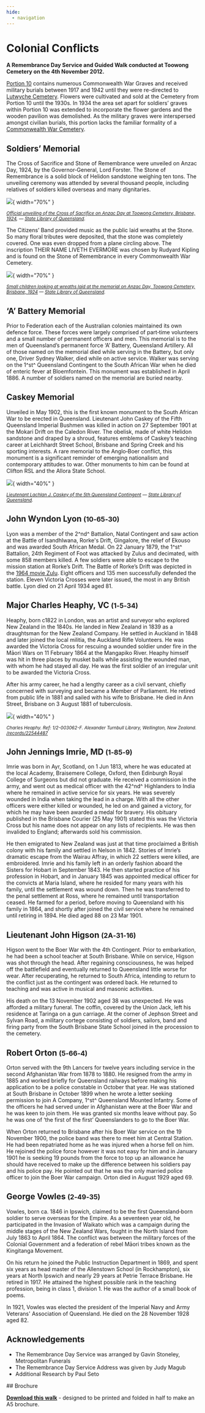 ```yaml
---
hide:
  - navigation
---
```


# Colonial Conflicts   

**A Remembrance Day Service and Guided Walk conducted at Toowong Cemetery on the 4th November 2012.**

    
[Portion 10](http://www.fotc.org.au/toowong_map.jpg) contains numerous Commonwealth War Graves and received military burials between 1917 and 1942 until they were re-directed to [Lutwyche Cemetery](https://www.brisbane.qld.gov.au/community-and-safety/community-support/cemeteries/lutwyche-cemetery). Flowers were cultivated and sold at the Cemetery from Portion 10 until the 1930s. In 1934 the area set apart for soldiers’ graves within Portion 10 was extended to incorporate the flower gardens and the wooden pavilion was demolished. As the military graves were interspersed amongst civilian burials, this portion lacks the familiar formality of a [Commonwealth War Cemetery](https://www.cwgc.org).


## Soldiers’ Memorial

The Cross of Sacrifice and Stone of Remembrance were unveiled on Anzac Day, 1924, by the Governor‑General, Lord Forster. The Stone of Remembrance is a solid block of Helidon sandstone weighing ten tons. The unveiling ceremony was attended by several thousand people, including relatives of soldiers killed overseas and many dignitaries. 


![](../assets/unveiling-cross-of-sacrifice.jpg){ width="70%" }  

*<small>[Official unveiling of the Cross of Sacrifice on Anzac Day at Toowong Cemetery, Brisbane, 1924](https://digital.slq.qld.gov.au/delivery/DeliveryManagerServlet?dps_pid=IE1400763&change_lng=), — [State Library of Queensland](https://www.slq.qld.gov.au).</small>*

The Citizens’ Band provided music as the public laid wreaths at the Stone. So many floral tributes were deposited, that the stone was completely covered. One was even dropped from a plane circling above. The inscription THEIR NAME LIVETH EVERMORE was chosen by Rudyard Kipling and is found on the Stone of Remembrance in every Commonwealth War Cemetery.

![](../assets/stone-of-remembrance-with-children-1924.jpg){ width="70%" }  

*<small>[Small children looking at wreaths laid at the memorial on Anzac Day, Toowong Cemetery, Brisbane, 1924](http://onesearch.slq.qld.gov.au/permalink/f/1upgmng/slq_alma21271931300002061) — [State Library of Queensland](https://www.slq.qld.gov.au).</small>*



## ‘A’ Battery Memorial

Prior to Federation each of the Australian colonies maintained its own defence force. These forces were largely comprised of part‑time volunteers and a small number of permanent officers and men. This memorial is to the men of Queensland’s permanent force ‘A’ Battery, Queensland Artillery. All of those named on the memorial died while serving in the Battery, but only one, Driver Sydney Walker, died while on active service. Walker was serving on the 1^st^ Queensland Contingent to the South African War when he died of enteric fever at Bloemfontein. This monument was established in April 1886. A number of soldiers named on the memorial are buried nearby.

## Caskey Memorial

Unveiled in May 1902, this is the first known monument to the South African War to be erected in Queensland. Lieutenant John Caskey of the Fifth Queensland Imperial Bushmen was killed in action on 27 September 1901 at the Mokari Drift on the Caledon River. The obelisk, made of white Helidon sandstone and draped by a shroud, features emblems of Caskey’s teaching career at Leichhardt Street School, Brisbane and Spring Creek and his sporting interests. A rare memorial to the Anglo‑Boer conflict, this monument is a significant reminder of emerging nationalism and contemporary attitudes to war. Other monuments to him can be found at Clifton RSL and the Allora State School.

![](../assets/lachlan-caskey.jpg){ width="40%" }  

*<small>[Lieutenant Lachlan J. Caskey of the 5th Queensland Contingent](http://onesearch.slq.qld.gov.au/permalink/f/1upgmng/slq_digitool105672) — [State Library of Queensland](https://www.slq.qld.gov.au).</small>*


## John Wyndon Lyon <small>(10‑65‑30)</small>

Lyon was a member of the 2^nd^ Battalion, Natal Contingent and saw action at the Battle of Isandhlwana, Rorke's Drift, Gingalore, the relief of Ekouso and was awarded South African Medal. On 22 January 1879, the 1^st^ Battalion, 24th Regiment of Foot was attacked by Zulus and decimated, with some 858 members killed. A few soldiers were able to escape to the mission station at Rorke’s Drift. The Battle of Rorke’s Drift was depicted in the [1964 movie Zulu](https://en.wikipedia.org/wiki/Zulu_(1964_film)). Eight officers and 135 men successfully defended the station. Eleven Victoria Crosses were later issued, the most in any British battle. Lyon died on 21 April 1934 aged 81.

## Major Charles Heaphy, VC <small>(1‑5‑34)</small>

Heaphy, born c1822 in London, was an artist and surveyor who explored New Zealand in the 1840s. He landed in New Zealand in 1839 as a draughtsman for the New Zealand Company. He settled in Auckland in 1848 and later joined the local militia, the Auckland Rifle Volunteers. He was awarded the Victoria Cross for rescuing a wounded soldier under fire in the Māori Wars on 11 February 1864 at the Mangapiko River. Heaphy himself was hit in three places by musket balls while assisting the wounded man, with whom he had stayed all day. He was the first soldier of an irregular unit to be awarded the Victoria Cross. 

After his army career, he had a lengthy career as a civil servant, chiefly concerned with surveying and became a Member of Parliament. He retired from public life in 1881 and sailed with his wife to Brisbane. He died in Ann Street, Brisbane on 3 August 1881 of tuberculosis.

![](../assets/charles-heaphy.jpg){ width="40%" }  

*<small>Charles Heaphy. Ref: 1/2-003062-F. Alexander Turnbull Library, Wellington, New Zealand. [/records/22544487](https://natlib.govt.nz/records/22544487)</small>*


## John Jennings Imrie, MD <small>(1‑85‑9)</small>

Imrie was born in Ayr, Scotland, on 1 Jun 1813, where he was educated at the local Academy, Braisemere College, Oxford, then Edinburgh Royal College of Surgeons but did not graduate. He received a commission in the army, and went out as medical officer with the 42^nd^ Highlanders to India where he remained in active service for six years. He was severely wounded in India when taking the lead in a charge. With all the other officers were either killed or wounded, he led on and gained a victory, for which he may have been awarded a medal for bravery. His obituary published in the Brisbane Courier (25 May 1901) stated this was the Victoria Cross but his name does not appear on any lists of recipients. He was then invalided to England; afterwards sold his commission. 

He then emigrated to New Zealand was just at that time proclaimed a British colony with his family and settled in Nelson in 1842. Stories of Imrie’s dramatic escape from the Wairau Affray, in which 22 settlers were killed, are embroidered. Imrie and his family left in an orderly fashion aboard the Sisters for Hobart in September 1843. He then started practice of his profession in Hobart, and in January 1845 was appointed medical officer for the convicts at Maria Island, where he resided for many years with his family, until the settlement was wound down. Then he was transferred to the penal settlement at Ross, where he remained until transportation ceased. He farmed for a period, before moving to Queensland with his family in 1864, and shortly after joined the civil service where he remained until retiring in 1894. He died aged 88 on 23 Mar 1901.


## Lieutenant John Higson <small>(2A‑31‑16)</small>

Higson went to the Boer War with the 4th Contingent. Prior to embarkation, he had been a school teacher at South Brisbane. While on service, Higson was shot through the head. After regaining consciousness, he was helped off the battlefield and eventually returned to Queensland little worse for wear. After recuperating, he returned to South Africa, intending to return to the conflict just as the contingent was ordered back. He returned to teaching and was active in musical and masonic activities. 

His death on the 13 November 1902 aged 38 was unexpected. He was afforded a military funeral. The coffin, covered by the Union Jack, left his residence at Taringa on a gun carriage. At the corner of Jephson Street and Sylvan Road, a military cortege consisting of soldiers, sailors, band and firing party from the South Brisbane State School joined in the procession to the cemetery.

## Robert Orton <small>(5‑66‑4)</small>

Orton served with the 9th Lancers for twelve years including service in the second Afghanistan War from 1878 to 1880. He resigned from the army in 1885 and worked briefly for Queensland railways before making his application to be a police constable in October that year. He was stationed at South Brisbane in October 1899 when he wrote a letter seeking permission to join A Company, 1^st^ Queensland Mounted Infantry. Some of the officers he had served under in Afghanistan were at the Boer War and he was keen to join them. He was granted six months leave without pay. So he was one of ‘the first of the first’ Queenslanders to go to the Boer War. 

When Orton returned to Brisbane after his Boer War service on the 19 November 1900, the police band was there to meet him at Central Station. He had been repatriated home as he was injured when a horse fell on him. He rejoined the police force however it was not easy for him and in January 1901 he is seeking 19 pounds from the force to top up an allowance he should have received to make up the difference between his soldiers pay and his police pay. He pointed out that he was the only married police officer to join the Boer War campaign. Orton died in August 1929 aged 69.

## George Vowles <small>(2‑49‑35)</small>

Vowles, born ca. 1846 in Ipswich, claimed to be the first Queensland‑born soldier to serve overseas for the Empire. As a seventeen year old, he participated in the Invasion of Waikato which was a campaign during the middle stages of the New Zealand Wars, fought in the North Island from July 1863 to April 1864. The conflict was between the military forces of the Colonial Government and a federation of rebel Māori tribes known as the Kingitanga Movement. 

On his return he joined the Public Instruction Department in 1869, and spent six years as head master of the Allenstown School (in Rockhampton), six years at North Ipswich and nearly 29 years at Petrie Terrace Brisbane. He retired in 1917. He attained the highest possible rank in the teaching profession, being in class 1, division 1. He was the author of a small book of poems. 

In 1921, Vowles was elected the president of the Imperial Navy and Army Veterans' Association of Queensland. He died on the 28 November 1928 aged 82.

## Acknowledgements

- The Remembrance Day Service was arranged by Gavin Stoneley, Metropolitan Funerals
- The Remembrance Day Service Address was given by Judy Magub
- Additional Research by Paul Seto


<div class="noprint" markdown="1">
## Brochure

**[Download this walk](../assets/guides/colonial-conflicts.pdf)** - designed to be printed and folded in half to make an A5 brochure.

</div>

